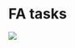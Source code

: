# FA tasks
<img src="https://img.shields.io/badge/python%20-%2314354C.svg?&style=for-the-badge&logo=python&logoColor=white"/>

